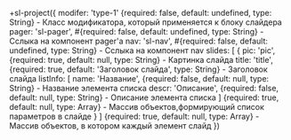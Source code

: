 +sl-project({
    modifer: 'type-1' {required: false, default: undefined, type: String} - Класс модификатора, который применяется к блоку слайдера
    pager: 'sl-pager', #{required: false, default: undefined, type: String} - Сслыка на компонент pager'a
    nav: 'sl-nav', #{required: false, default: undefined, type: String} - Сслыка на компонент nav
    slides: [ 
        {
            pic: 'pic', {required: true, default: null, type: String} - Картинка слайда
            title: 'title', {required: true, default: 'Заголовок слайда', type: String} - Заголовок слайда
            listInfo: [
                name: 'Название', {required: false, default: null, type: String} - Название элемента списка
                descr: 'Описание', {required: false, default: null, type: String} - Описание элемента списка
            ] {required: true, default: null, type: Array} - Массив объектов,формирующий список параметров в слайде
        }
    ] {required: true, default: null, type: Array} - Массив объектов, в котором каждый элемент слайд
  })